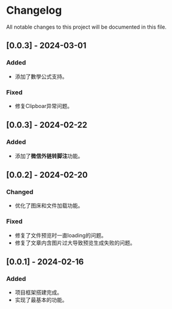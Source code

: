 # Changelog
All notable changes to this project will be documented in this file.

## [0.0.3] - 2024-03-01

### Added
- 添加了數學公式支持。

### Fixed
- 修复Clipboar异常问题。

## [0.0.3] - 2024-02-22

### Added
- 添加了**微信外链转脚注**功能。

## [0.0.2] - 2024-02-20

### Changed
- 优化了图床和文件加载功能。

### Fixed
- 修复了文件预览时一直loading的问题。
- 修复了文章内含图片过大导致预览生成失败的问题。

## [0.0.1] - 2024-02-16

### Added
- 项目框架搭建完成。
- 实现了最基本的功能。
